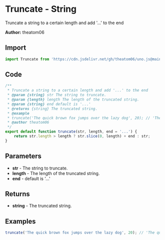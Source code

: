 # Truncate - String
Truncate a string to a certain length and add '...' to the end

**Author:** theatom06

## Import 

```js
import Truncate from 'https://cdn.jsdelivr.net/gh/theatom06/uno.js@main/lib/String/Truncate';
```

## Code
```js
/**
 * Truncate a string to a certain length and add '...' to the end
 * @param {string} str The string to truncate.
 * @param {length} length The length of the truncated string.
 * @param {string} end default is '...'
 * @returns {string} The truncated string.
 * @example
 * truncate('The quick brown fox jumps over the lazy dog', 20); // 'The quick brown fox...'
 * @author theatom06
 */
export default function truncate(str, length, end = '...') {
    return str.length > length ? str.slice(0, length) + end : str;
}
```

## Parameters
* **str** - The string to truncate.
* **length** - The length of the truncated string.
* **end** - default is '...'


## Returns
* **string** - The truncated string.


## Examples
```js
truncate('The quick brown fox jumps over the lazy dog', 20); // 'The quick brown fox...'

```
